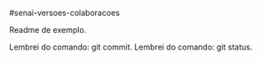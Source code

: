 #senai-versoes-colaboracoes

Readme de exemplo.


Lembrei do comando: git commit.
Lembrei do comando: git status.

